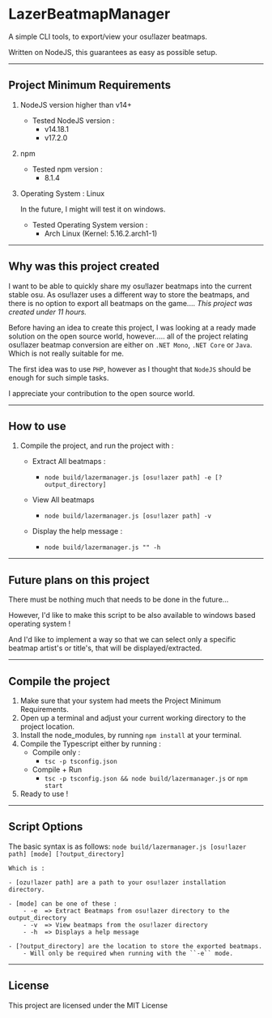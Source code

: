 # LazerBeatmapManager
A simple CLI tools, to export/view your osu!lazer beatmaps.

Written on NodeJS, this guarantees as easy as possible setup.


---
## Project Minimum Requirements
1.  NodeJS version higher than v14+
    - Tested NodeJS version :
       - v14.18.1
       - v17.2.0

2.  npm
	- Tested npm version :
    	- 8.1.4

3.  Operating System : Linux

	In the future, I might will test it on windows.
	- Tested Operating System version :
    	- Arch Linux (Kernel: 5.16.2.arch1-1)

---
## Why was this project created
I want to be able to quickly share my osu!lazer beatmaps into the current stable osu.
As osu!lazer uses a different way to store the beatmaps, and there is no option to export all beatmaps on the game.... _This project was created under 11 hours._

Before having an idea to create this project, I was looking at a ready made solution on the open source world, however..... all of the project relating osu!lazer beatmap conversion are either on ``.NET Mono``, ``.NET Core`` or ``Java``. Which is not really suitable for me.

The first idea was to use ``PHP``, however as I thought that ``NodeJS`` should be enough for such simple tasks.

I appreciate your contribution to the open source world.

---
## How to use

1. Compile the project, and run the project with :
    - Extract All beatmaps :
     	- ``node build/lazermanager.js [osu!lazer path] -e [?output_directory]``

	- View All beatmaps
       - ``node build/lazermanager.js [osu!lazer path] -v``

	- Display the help message :
    	- ``node build/lazermanager.js "" -h``

---
## Future plans on this project
There must be nothing much that needs to be done in the future...

However, I'd like to make this script to be also available to windows based operating system !

And I'd like to implement a way so that we can select only a specific beatmap artist's or title's, that will be displayed/extracted.

---
## Compile the project
1. Make sure that your system had meets the Project Minimum Requirements.
2. Open up a terminal and adjust your current working directory to the project location.
3. Install the node_modules, by running ``npm install`` at your terminal.
4. Compile the Typescript either by running :
	- Compile only :
    	- ``tsc -p tsconfig.json``
  	- Compile + Run
    	- ``tsc -p tsconfig.json && node build/lazermanager.js`` or ``npm start``
5. Ready to use !

---
## Script Options
The basic syntax is as follows:
	``node build/lazermanager.js [osu!lazer path] [mode] [?output_directory]``

	Which is :

	- [ozu!lazer path] are a path to your osu!lazer installation directory.
  
	- [mode] can be one of these :
    	- -e  => Extract Beatmaps from osu!lazer directory to the output_directory
    	- -v  => View beatmaps from the osu!lazer directory
    	- -h  => Displays a help message

  	- [?output_directory] are the location to store the exported beatmaps.
    	- Will only be required when running with the ``-e`` mode.

---
## License
This project are licensed under the MIT License

